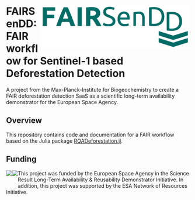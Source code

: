 # <img src='assets/logo-fairsendd.png' align="right" height="120px" /> FAIRSenDD: FAIR workflow for Sentinel-1 based Deforestation Detection

A project from the Max-Planck-Institute for Biogeochemistry to create a FAIR deforestation detection SaaS as a scientific long-term availability demonstrator for the European Space Agency.

## Overview

This repository contains code and documentation for a FAIR workflow based on the Julia package [RQADeforestation.jl](https://github.com/EarthyScience/RQADeforestation.jl).

## Funding

<img src="https://upload.wikimedia.org/wikipedia/commons/8/80/ESA_logo.svg" align="left" height="50" />
<img src="https://ovl.oceandatalab.com/resources/ESA_NoR_logo.svg" align="left" height="50" />

This project was funded by the European Space Agency in the Science Result Long-Term Availability & Reusability Demonstrator Initiative.
In addition, this project was supported by the ESA Network of Resources Initiative.
